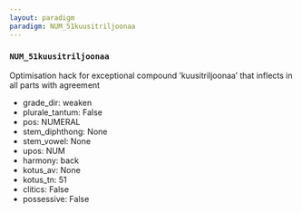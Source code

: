 ```yaml
---
layout: paradigm
paradigm: NUM_51kuusitriljoonaa
---
```

### ` NUM_51kuusitriljoonaa `

Optimisation hack for exceptional compound ’kuusitriljoonaa’ that inflects in all parts with agreement
* grade_dir: weaken
* plurale_tantum: False
* pos: NUMERAL
* stem_diphthong: None
* stem_vowel: None
* upos: NUM
* harmony: back
* kotus_av: None
* kotus_tn: 51
* clitics: False
* possessive: False
